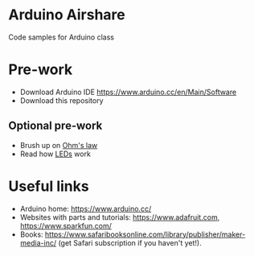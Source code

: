 # Arduino Airshare
Code samples for Arduino class

# Pre-work

- Download Arduino IDE https://www.arduino.cc/en/Main/Software
- Download this repository

## Optional pre-work
- Brush up on [Ohm's law](https://en.wikipedia.org/wiki/Ohm%27s_law)
- Read how [LEDs](https://en.wikipedia.org/wiki/Light-emitting_diode) work

# Useful links
- Arduino home: https://www.arduino.cc/
- Websites with parts and tutorials: https://www.adafruit.com, https://www.sparkfun.com/
- Books: https://www.safaribooksonline.com/library/publisher/maker-media-inc/ (get Safari subscription if you haven't yet!).
